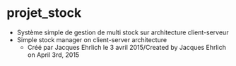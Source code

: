 # projet_stock
* Système simple de gestion de multi stock sur architecture client-serveur
* Simple stock manager on client-server architecture
  * Créé par Jacques Ehrlich le 3 avril 2015/Created by Jacques Ehrlich on April 3rd, 2015
